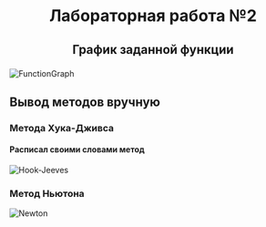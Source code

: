 # <p align="center">Лабораторная работа №2</p>

## <p align="center">График заданной функции</p>
![FunctionGraph](https://github.com/user-attachments/assets/a16abe4b-3ec3-496d-90ea-5d3d987b0e95)

## Вывод методов вручную
### Метода Хука-Дживса
#### Расписал своими словами метод
![Hook-Jeeves](https://github.com/user-attachments/assets/1e6afe78-e28f-4ff7-8418-72bb8c428641)
### Метод Ньютона
![Newton](https://github.com/user-attachments/assets/b6c29c03-d9d1-46ea-a4e5-c36e444049c7)
